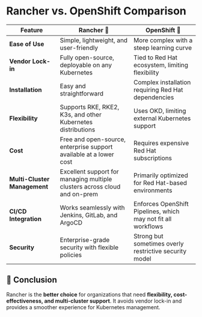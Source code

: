 # Rancher vs. OpenShift Comparison

| Feature               | Rancher 🚀 | OpenShift 🔴 |
|----------------------|-----------|-------------|
| **Ease of Use**      | Simple, lightweight, and user-friendly | More complex with a steep learning curve |
| **Vendor Lock-in**   | Fully open-source, deployable on any Kubernetes | Tied to Red Hat ecosystem, limiting flexibility |
| **Installation**     | Easy and straightforward | Complex installation requiring Red Hat dependencies |
| **Flexibility**      | Supports RKE, RKE2, K3s, and other Kubernetes distributions | Uses OKD, limiting external Kubernetes support |
| **Cost**            | Free and open-source, enterprise support available at a lower cost | Requires expensive Red Hat subscriptions |
| **Multi-Cluster Management** | Excellent support for managing multiple clusters across cloud and on-prem | Primarily optimized for Red Hat-based environments |
| **CI/CD Integration** | Works seamlessly with Jenkins, GitLab, and ArgoCD | Enforces OpenShift Pipelines, which may not fit all workflows |
| **Security**        | Enterprise-grade security with flexible policies | Strong but sometimes overly restrictive security model |

## 🚀 Conclusion
Rancher is the **better choice** for organizations that need **flexibility, cost-effectiveness, and multi-cluster support**. It avoids vendor lock-in and provides a smoother experience for Kubernetes management.
